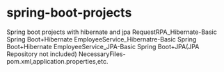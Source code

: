 # spring-boot-projects
Spring boot projects with hibernate and jpa
RequestRPA_Hibernate-Basic Spring Boot+Hibernate
EmployeeService_Hibernatre-Basic Spring Boot+Hibernate
EmployeeService_JPA-Basic Spring Boot+JPA(JPA Repository not included)
NecessaryFiles-pom.xml,application.properties,etc.
